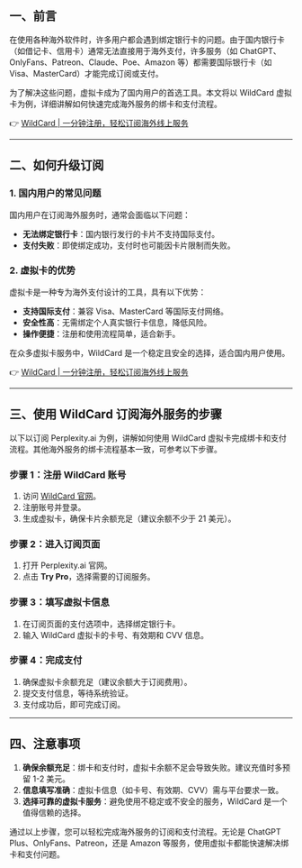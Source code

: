 ## 一、前言

在使用各种海外软件时，许多用户都会遇到绑定银行卡的问题。由于国内银行卡（如借记卡、信用卡）通常无法直接用于海外支付，许多服务（如 ChatGPT、OnlyFans、Patreon、Claude、Poe、Amazon 等）都需要国际银行卡（如 Visa、MasterCard）才能完成订阅或支付。

为了解决这些问题，虚拟卡成为了国内用户的首选工具。本文将以 WildCard 虚拟卡为例，详细讲解如何快速完成海外服务的绑卡和支付流程。

👉 [WildCard | 一分钟注册，轻松订阅海外线上服务](https://bit.ly/bewildcard)

---

## 二、如何升级订阅

### 1. 国内用户的常见问题

国内用户在订阅海外服务时，通常会面临以下问题：
- **无法绑定银行卡**：国内银行发行的卡片不支持国际支付。
- **支付失败**：即使绑定成功，支付时也可能因卡片限制而失败。

### 2. 虚拟卡的优势

虚拟卡是一种专为海外支付设计的工具，具有以下优势：
- **支持国际支付**：兼容 Visa、MasterCard 等国际支付网络。
- **安全性高**：无需绑定个人真实银行卡信息，降低风险。
- **操作便捷**：注册和使用流程简单，适合新手。

在众多虚拟卡服务中，WildCard 是一个稳定且安全的选择，适合国内用户使用。

👉 [WildCard | 一分钟注册，轻松订阅海外线上服务](https://bit.ly/bewildcard)

---

## 三、使用 WildCard 订阅海外服务的步骤

以下以订阅 Perplexity.ai 为例，讲解如何使用 WildCard 虚拟卡完成绑卡和支付流程。其他海外服务的绑卡流程基本一致，可参考以下步骤。

### 步骤 1：注册 WildCard 账号
1. 访问 [WildCard 官网](https://bit.ly/bewildcard)。
2. 注册账号并登录。
3. 生成虚拟卡，确保卡片余额充足（建议余额不少于 21 美元）。

### 步骤 2：进入订阅页面
1. 打开 Perplexity.ai 官网。
2. 点击 **Try Pro**，选择需要的订阅服务。

### 步骤 3：填写虚拟卡信息
1. 在订阅页面的支付选项中，选择绑定银行卡。
2. 输入 WildCard 虚拟卡的卡号、有效期和 CVV 信息。

### 步骤 4：完成支付
1. 确保虚拟卡余额充足（建议余额大于订阅费用）。
2. 提交支付信息，等待系统验证。
3. 支付成功后，即可完成订阅。

---

## 四、注意事项

1. **确保余额充足**：绑卡和支付时，虚拟卡余额不足会导致失败。建议充值时多预留 1-2 美元。
2. **信息填写准确**：虚拟卡信息（如卡号、有效期、CVV）需与平台要求一致。
3. **选择可靠的虚拟卡服务**：避免使用不稳定或不安全的服务，WildCard 是一个值得信赖的选择。

通过以上步骤，您可以轻松完成海外服务的订阅和支付流程。无论是 ChatGPT Plus、OnlyFans、Patreon，还是 Amazon 等服务，使用虚拟卡都能快速解决绑卡和支付问题。